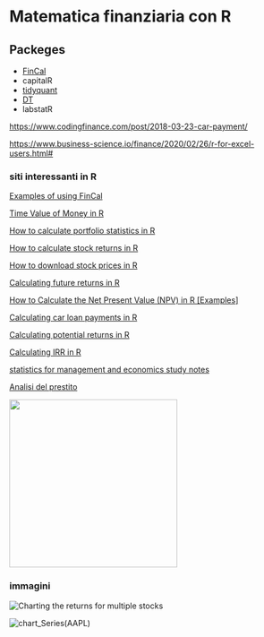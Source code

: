 # Matematica finanziaria con R

## Packeges

* [FinCal](https://github.com/felixfan/FinCal)
* capitalR
* [tidyquant](https://github.com/business-science/tidyquant)
* [DT]()
* labstatR


https://www.codingfinance.com/post/2018-03-23-car-payment/

https://www.business-science.io/finance/2020/02/26/r-for-excel-users.html#



### siti interessanti in R

[Examples of using FinCal](https://rpubs.com/Felix/7120)

[Time Value of Money in R](https://www.codingfinance.com/post/2018-03-18-tvm/)

[How to calculate portfolio statistics in R](https://www.codingfinance.com/post/2018-04-20-portfolio-stats/)

[How to calculate stock returns in R](https://www.codingfinance.com/post/2018-04-03-calc-returns/)

[How to download stock prices in R](https://www.codingfinance.com/post/2018-03-27-download-price/)

[Calculating future returns in R](https://www.codingfinance.com/post/2018-03-23-future-value/)

[How to Calculate the Net Present Value (NPV) in R [Examples]](https://www.codingprof.com/how-to-calculate-the-net-present-value-npv-in-r-examples/)

[Calculating car loan payments in R](https://www.codingfinance.com/post/2018-03-23-car-payment/)

[Calculating potential returns in R](https://www.codingfinance.com/post/2018-03-22-billboard/)

[Calculating IRR in R](https://www.codingfinance.com/post/2018-03-20-irr/)

[statistics for management and economics study notes ](http://felixfan.github.io/feed/)

[Analisi del prestito ](https://rstudio-pubs-static.s3.amazonaws.com/310410_4a2b92886cfb414385486af6cf76504f.html)


<img src="https://business-science.github.io/tidyquant/reference/figures/tidyquant-logo.png" width="300"/>


### immagini

![Charting the returns for multiple stocks](https://www.codingfinance.com/post/2018-04-03-calc-returns_files/figure-html/chart-mult-daily-returns-1.png)

![chart_Series(AAPL)](https://www.codingfinance.com/post/2018-03-27-download-price_files/figure-html/unnamed-chunk-5-1.png)
